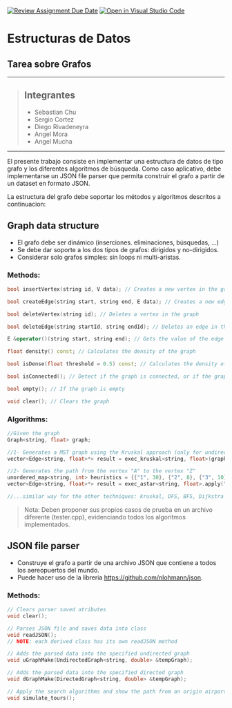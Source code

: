 [![Review Assignment Due Date](https://classroom.github.com/assets/deadline-readme-button-24ddc0f5d75046c5622901739e7c5dd533143b0c8e959d652212380cedb1ea36.svg)](https://classroom.github.com/a/8BmbgCe7)
[![Open in Visual Studio Code](https://classroom.github.com/assets/open-in-vscode-718a45dd9cf7e7f842a935f5ebbe5719a5e09af4491e668f4dbf3b35d5cca122.svg)](https://classroom.github.com/online_ide?assignment_repo_id=11387542&assignment_repo_type=AssignmentRepo)
# Estructuras de Datos
## Tarea sobre Grafos
--------
>## Integrantes
>- Sebastian Chu 
>- Sergio Cortez
>- Diego Rivadeneyra
>- Angel Mora
>- Angel Mucha
------

El presente trabajo consiste en implementar una estructura de datos de tipo grafo y los diferentes algoritmos de búsqueda. Como caso aplicativo, debe implementarse un JSON file parser que permita construir el grafo a partir de un dataset en formato JSON.

La estructura del grafo debe soportar los métodos y algoritmos descritos a continuacion:  


## Graph data structure

* El grafo debe ser dinámico (inserciones. eliminaciones, búsquedas, ...)
* Se debe dar soporte a los dos tipos de grafos: dirigidos y no-dirigidos.
* Considerar solo grafos simples: sin loops ni multi-aristas. 


### Methods:
```cpp
bool insertVertex(string id, V data); // Creates a new vertex in the graph with some data and an ID

bool createEdge(string start, string end, E data); // Creates a new edge in the graph with some data

bool deleteVertex(string id); // Deletes a vertex in the graph

bool deleteEdge(string startId, string endId); // Deletes an edge in the graph, it is not possible to search by the edge value, since it can be repeated

E &operator()(string start, string end); // Gets the value of the edge from the start and end vertexes

float density() const; // Calculates the density of the graph

bool isDense(float threshold = 0.5) const; // Calculates the density of the graph, and determine if it is dense dependening on a threshold value

bool isConnected(); // Detect if the graph is connected, or if the graph is strongly connected (only for directed graphs)

bool empty(); // If the graph is empty

void clear(); // Clears the graph
```

### Algorithms:
```cpp
//Given the graph
Graph<string, float> graph;

//1- Generates a MST graph using the Kruskal approach (only for undirected graphs)
vector<Edge<string, float>*> result = exec_kruskal<string, float>(graph);//return a tree

//2- Generates the path from the vertex "A" to the vertex "Z"
unordered_map<string, int> heuristics = {{"1", 30}, {"2", 8}, {"3", 10}, {"4", 15}, {"5", 2}};
vector<Edge<string, float>*> result = exec_astar<string, float>.apply("A", "Z", heuristics);

//...similar way for the other techniques: kruskal, DFS, BFS, Dijkstra and A*. 
```
> Nota: Deben proponer sus propios casos de prueba en un archivo diferente (tester.cpp), evidenciando todos los algoritmos implementados. 

## JSON file parser
* Construye el grafo a partir de una archivo JSON que contiene a todos los aereopuertos del mundo.
* Puede hacer uso de la libreria https://github.com/nlohmann/json. 

### Methods:
```cpp
// Clears parser saved atributes
void clear(); 

// Parses JSON file and saves data into class
void readJSON(); 
// NOTE: each derived class has its own readJSON method

// Adds the parsed data into the specified undirected graph
void uGraphMake(UndirectedGraph<string, double> &tempGraph); 

// Adds the parsed data into the specified directed graph
void dGraphMake(DirectedGraph<string, double> &tempGraph); 

// Apply the search algorithms and show the path from an origin airport to other one.
void simulate_tours();
```
